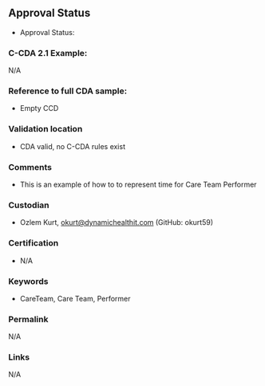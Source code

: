 ## Approval Status 

* Approval Status: 


### C-CDA 2.1 Example:
N/A

### Reference to full CDA sample:
* Empty CCD

### Validation location

* CDA valid, no C-CDA rules exist

### Comments

* This is an example of how to to represent time for Care Team Performer

### Custodian

* Ozlem Kurt, okurt@dynamichealthit.com (GitHub: okurt59)

### Certification
* N/A

### Keywords

* CareTeam, Care Team, Performer


### Permalink

N/A

### Links

N/A
